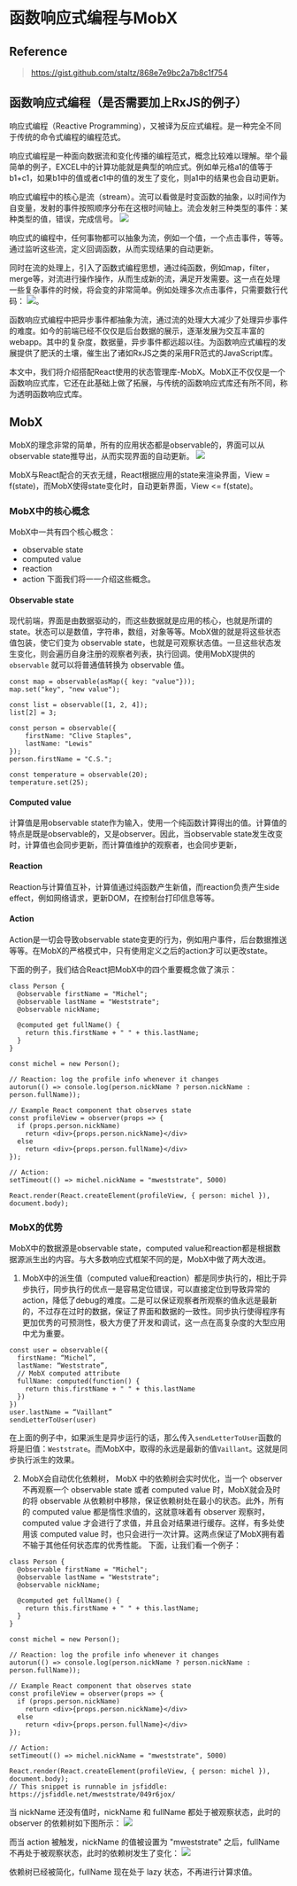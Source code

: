 # 函数响应式编程与MobX

## Reference
> https://gist.github.com/staltz/868e7e9bc2a7b8c1f754

## 函数响应式编程（是否需要加上RxJS的例子）

响应式编程（Reactive Programming），又被译为反应式编程。是一种完全不同于传统的命令式编程的编程范式。

响应式编程是一种面向数据流和变化传播的编程范式，概念比较难以理解。举个最简单的例子，EXCEL中的计算功能就是典型的响应式。例如单元格a1的值等于b1+c1，如果b1中的值或者c1中的值的发生了变化，则a1中的结果也会自动更新。

响应式编程中的核心是流（stream）。流可以看做是时变函数的抽象，以时间作为自变量，发射的事件按照顺序分布在这根时间轴上。流会发射三种类型的事件：某种类型的值，错误，完成信号。
![](https://camo.githubusercontent.com/36c0a9ffd8ed22236bd6237d44a1d3eecbaec336/687474703a2f2f692e696d6775722e636f6d2f634c344d4f73532e706e67)

响应式的编程中，任何事物都可以抽象为流，例如一个值，一个点击事件，等等。通过监听这些流，定义回调函数，从而实现结果的自动更新。

同时在流的处理上，引入了函数式编程思想，通过纯函数，例如map，filter，merge等，对流进行操作操作，从而生成新的流，满足开发需要。这一点在处理一些复杂事件的时候，将会变的非常简单。例如处理多次点击事件，只需要数行代码：
![](https://camo.githubusercontent.com/995c301de2f566db10748042a5a67cc5d9ac45d9/687474703a2f2f692e696d6775722e636f6d2f484d47574e4f352e706e67)。

函数响应式编程中把异步事件都抽象为流，通过流的处理大大减少了处理异步事件的难度。如今的前端已经不仅仅是后台数据的展示，逐渐发展为交互丰富的webapp。其中的复杂度，数据量，异步事件都远超以往。为函数响应式编程的发展提供了肥沃的土壤，催生出了诸如RxJS之类的采用FR范式的JavaScript库。

本文中，我们将介绍搭配React使用的状态管理库-MobX。MobX正不仅仅是一个函数响应式库，它还在此基础上做了拓展，与传统的函数响应式库还有所不同，称为透明函数响应式库。

## MobX
MobX的理念非常的简单，所有的应用状态都是observable的，界面可以从observable state推导出，从而实现界面的自动更新。
![](https://github.com/mobxjs/mobx/raw/master/docs/flow.png)

MobX与React配合的天衣无缝，React根据应用的state来渲染界面，View = f(state)，而MobX使得state变化时，自动更新界面，View <= f(state)。

### MobX中的核心概念
MobX中一共有四个核心概念：
- observable state
- computed value
- reaction
- action
下面我们将一一介绍这些概念。

#### Observable state
现代前端，界面是由数据驱动的，而这些数据就是应用的核心，也就是所谓的state。状态可以是数值，字符串，数组，对象等等。MobX做的就是将这些状态值包装，使它们变为 observable state，也就是可观察状态值。一旦这些状态发生变化，则会遍历自身注册的观察者列表，执行回调。使用MobX提供的 `observable` 就可以将普通值转换为 observable 值。
```
const map = observable(asMap({ key: "value"}));
map.set("key", "new value");

const list = observable([1, 2, 4]);
list[2] = 3;

const person = observable({
    firstName: "Clive Staples",
    lastName: "Lewis"
});
person.firstName = "C.S.";

const temperature = observable(20);
temperature.set(25);
```

#### Computed value
计算值是用observable state作为输入，使用一个纯函数计算得出的值。计算值的特点是既是observable的，又是observer。因此，当observable state发生改变时，计算值也会同步更新，而计算值维护的观察者，也会同步更新，

#### Reaction
Reaction与计算值互补，计算值通过纯函数产生新值，而reaction负责产生side effect，例如网络请求，更新DOM，在控制台打印信息等等。

#### Action
Action是一切会导致observable state变更的行为，例如用户事件，后台数据推送等等。在MobX的严格模式中，只有使用定义之后的action才可以更改state。


下面的例子，我们结合React把MobX中的四个重要概念做了演示：

```
class Person {
  @observable firstName = "Michel";
  @observable lastName = "Weststrate";
  @observable nickName;
  
  @computed get fullName() {
    return this.firstName + " " + this.lastName;
  }
}

const michel = new Person();

// Reaction: log the profile info whenever it changes
autorun(() => console.log(person.nickName ? person.nickName : person.fullName));

// Example React component that observes state
const profileView = observer(props => {
  if (props.person.nickName)
    return <div>{props.person.nickName}</div>
  else
    return <div>{props.person.fullName}</div>
});

// Action:
setTimeout(() => michel.nickName = "mweststrate", 5000)

React.render(React.createElement(profileView, { person: michel }), document.body);
```


### MobX的优势
MobX中的数据源是observable state，computed value和reaction都是根据数据源派生出的内容。与大多数响应式框架不同的是，MobX中做了两大改进。
1. MobX中的派生值（computed value和reaction）都是同步执行的，相比于异步执行，同步执行的优点一是容易定位错误，可以直接定位到导致异常的action，降低了debug的难度。二是可以保证观察者所观察的值永远是最新的，不过存在过时的数据，保证了界面和数据的一致性。同步执行使得程序有更加优秀的可预测性，极大方便了开发和调试，这一点在高复杂度的大型应用中尤为重要。

```
const user = observable({
  firstName: “Michel”,
  lastName: “Weststrate”,
  // MobX computed attribute
  fullName: computed(function() {
    return this.firstName + " " + this.lastName
  })
})
user.lastName = “Vaillant”
sendLetterToUser(user)
```
在上面的例子中，如果派生是异步运行的话，那么传入`sendLetterToUser`函数的将是旧值：`Weststrate`。而MobX中，取得的永远是最新的值`Vaillant`。这就是同步执行派生的效果。

2. MobX会自动优化依赖树，
MobX 中的依赖树会实时优化，当一个 observer 不再观察一个 observable state 或者 computed value 时，MobX就会及时的将 observable 从依赖树中移除，保证依赖树处在最小的状态。此外，所有的 computed value 都是惰性求值的，这就意味着有 observer 观察时，computed value 才会进行了求值，并且会对结果进行缓存。这样，有多处使用该 computed value 时，也只会进行一次计算。这两点保证了MobX拥有着不输于其他任何状态库的优秀性能。
下面，让我们看一个例子：
```
class Person {
  @observable firstName = "Michel";
  @observable lastName = "Weststrate";
  @observable nickName;
  
  @computed get fullName() {
    return this.firstName + " " + this.lastName;
  }
}

const michel = new Person();

// Reaction: log the profile info whenever it changes
autorun(() => console.log(person.nickName ? person.nickName : person.fullName));

// Example React component that observes state
const profileView = observer(props => {
  if (props.person.nickName)
    return <div>{props.person.nickName}</div>
  else
    return <div>{props.person.fullName}</div>
});

// Action:
setTimeout(() => michel.nickName = "mweststrate", 5000)

React.render(React.createElement(profileView, { person: michel }), document.body);
// This snippet is runnable in jsfiddle: https://jsfiddle.net/mweststrate/049r6jox/

```

当 nickName 还没有值时，nickName 和 fullName 都处于被观察状态，此时的 observer 的依赖树如下图所示：
![](https://cdn-images-1.medium.com/max/800/1*YPlKuWsPrVbhxUN7YhyTpg.png)

而当 action 被触发，nickName 的值被设置为 "mweststrate" 之后，fullName 不再处于被观察状态，此时的依赖树发生了变化：
![](https://cdn-images-1.medium.com/max/800/1*SXiDJ_mQ0ctEj2QEurLpqA.png)

依赖树已经被简化，fullName 现在处于 lazy 状态，不再进行计算求值。